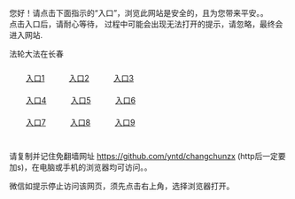 您好！请点击下面指示的“入口”，浏览此网站是安全的，且为您带来平安。。 <br/>
点击入口后，请耐心等待， 过程中可能会出现无法打开的提示，请忽略，最终会进入网站. </br>

法轮大法在长春<br/>
<div style="padding:10px"><a style="margin:20px" target="_blank" href="https://d11ku9mc7k1h19.cloudfront.net/2Qpsp?dslgym" id="ccLink1" rel="nofollow">入口1</a> <a target="_blank" style="margin:20px" href="https://d3dbescwfx9jj9.cloudfront.net/2Qpsp?puhsdwg" id="ccLink2" rel="nofollow">入口2</a> <a style="margin:20px" target="_blank" href="https://d3nhtrri3zk4y9.cloudfront.net/2Qpsp?pmqkmmog" id="ccLink3" rel="nofollow">入口3</a></div>

<div style="padding:10px" ><a style="margin:20px" target="_blank" href="https://d11ku9mc7k1h19.cloudfront.net/2Qpsp?dslgym" id="ccLink4" rel="nofollow">入口4</a> <a style="margin:20px" href="https://d3dbescwfx9jj9.cloudfront.net/2Qpsp?puhsdwg" target="_blank" id="ccLink5" rel="nofollow">入口5</a> <a style="margin:20px" href="https://d3nhtrri3zk4y9.cloudfront.net/2Qpsp?pmqkmmog" target="_blank" id="ccLink6" rel="nofollow">入口6</a></div>

<div style="padding:10px"><a style="margin:20px" target="_blank" href="https://d11ku9mc7k1h19.cloudfront.net/2Qpsp?dslgym" id="ccLink7" rel="nofollow">入口7</a> <a style="margin:20px" href="https://d3dbescwfx9jj9.cloudfront.net/2Qpsp?puhsdwg" target="_blank" id="ccLink8" rel="nofollow">入口8</a> <a style="margin:20px" target="_blank" href="https://d3nhtrri3zk4y9.cloudfront.net/2Qpsp?pmqkmmog" id="ccLink9" rel="nofollow">入口9</a></div>

<br/>



请复制并记住免翻墙网址 https://github.com/yntd/changchunzx (http后一定要加s)，在电脑或手机的浏览器均可访问。。<br/>

微信如提示停止访问该网页，须先点击右上角，选择浏览器打开。
